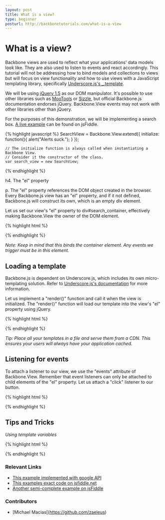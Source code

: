 ```yaml
---
layout: post
title: What is a view?
type: beginner
posturl: http://backbonetutorials.com/what-is-a-view
---
```


# What is a view?

Backbone views are used to reflect what your applications' data models look like. They are also used to listen to events and react accordingly. This tutorial will not be addressing how to bind models and collections to views but will focus on view functionality and how to use views with a JavaScript templating library, specifically [Underscore.js's _.template](http://documentcloud.github.com/underscore/#template).

We will be using [jQuery 1.5](http://jquery.com/) as our DOM manipulator. It's possible to use other libraries such as [MooTools](http://mootools.net/) or [Sizzle](http://sizzlejs.com/), but official Backbone.js documentation endorses jQuery. Backbone.View events may not work with other libraries other than jQuery.

For the purposes of this demonstration, we will be implementing a search box. [A live example](http://jsfiddle.net/thomas/C9wew/6) can be found on jsFiddle.

{% highlight javascript %}
    SearchView = Backbone.View.extend({
        initialize: function(){
            alert("Alerts suck.");
        }
    });

    // The initialize function is always called when instantiating a Backbone View.
    // Consider it the constructor of the class.
    var search_view = new SearchView;
{% endhighlight %}

h4. The "el" property

p. The "el" property references the DOM object created in the browser. Every Backbone.js view has an "el" property, and if it not defined, Backbone.js will construct its own, which is an empty div element.

Let us set our view's "el" property to div#search_container, effectively making Backbone.View the owner of the DOM element.

{% highlight html %}
<div id="search_container"></div>

<script type="text/javascript">
	SearchView = Backbone.View.extend({
		initialize: function(){
			alert("Alerts suck.");
		}
	});
	
	var search_view = new SearchView({ el: $("#search_container") });
</script>
{% endhighlight %}

_Note: Keep in mind that this binds the container element. Any events we trigger must be in this element._

## Loading a template

Backbone.js is dependent on Underscore.js, which includes its own micro-templating solution. Refer to [Underscore.js's documentation](http://documentcloud.github.com/underscore/) for more information.

Let us implement a "render()" function and call it when the view is initialized. The "render()" function will load our template into the view's "el" property using jQuery.

{% highlight html %}
<div id="search_container"></div>

<script type="text/javascript">
	SearchView = Backbone.View.extend({
		initialize: function(){
			this.render();
		},
		render: function(){
			// Compile the template using underscore
			var template = _.template( $("#search_template").html(), {} );
			// Load the compiled HTML into the Backbone "el"
			this.el.html( template );
		}
	});
	
	var search_view = new SearchView({ el: $("#search_container") });
</script>

<script type="text/template" id="search_template">
	<label>Search</label>
	<input type="text" id="search_input" />
	<input type="button" id="search_button" value="Search" />
</script>
{% endhighlight %}

_Tip: Place all your templates in a file and serve them from a CDN. This ensures your users will always have your application cached._

## Listening for events

To attach a listener to our view, we use the "events" attribute of Backbone.View. Remember that event listeners can only be attached to child elements of the "el" property. Let us attach a "click" listener to our button.

{% highlight html %}
<div id="search_container"></div>

<script type="text/javascript">
    SearchView = Backbone.View.extend({
        initialize: function(){
            this.render();
        },
        render: function(){
            var template = _.template( $("#search_template").html(), {} );
            this.el.html( template );
        },
        events: {
            "click input[type=button]": "doSearch"
        },
        doSearch: function( event ){
            // Button clicked, you can access the element that was clicked with event.currentTarget
            alert( "Search for " + $("#search_input").val() );
        }
    });

    var search_view = new SearchView({ el: $("#search_container") });
</script>

<script type="text/template" id="search_template">
	<label>Search</label>
	<input type="text" id="search_input" />
	<input type="button" id="search_button" value="Search" />
</script>
{% endhighlight %}


## Tips and Tricks

_Using template variables_

{% highlight html %}
<div id="search_container"></div>

<script type="text/javascript">
	 SearchView = Backbone.View.extend({
		initialize: function(){
			this.render();
		},
		render: function(){
			//Pass variables in using Underscore.js Template
			var variables = { search_label: "My Search" };
			// Compile the template using underscore
			var template = _.template( $("#search_template").html(), variables );
			// Load the compiled HTML into the Backbone "el"
			this.el.html( template );
		},
		events: {
			"click input[type=button]": "doSearch"  
		},
		doSearch: function( event ){
			// Button clicked, you can access the element that was clicked with event.currentTarget
			alert( "Search for " + $("#search_input").val() );
		}
	});
		
	var search_view = new SearchView({ el: $("#search_container") });
</script>

<script type="text/template" id="search_template">
    <!-- Access template variables with <%= %> -->
    <label><%= search_label %></label>
    <input type="text" id="search_input" />
    <input type="button" id="search_button" value="Search" />
</script>
{% endhighlight %}

### Relevant Links

* [This example implemented with google API](http://thomasdavis.github.com/2011/02/05/backbone-views-and-templates.html)
* [This examples exact code on jsfiddle.net](http://jsfiddle.net/thomas/C9wew/4/)
* [Another semi-complete example on jsFiddle](http://jsfiddle.net/thomas/dKK9Y/6/)



### Contributors

* [Michael Macias[(https://github.com/zaeleus)
